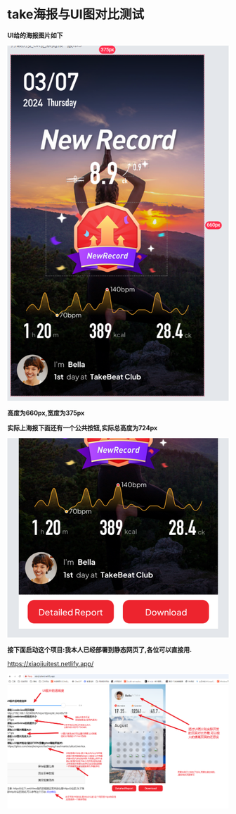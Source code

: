 # take海报与UI图对比测试

**UI给的海报图片如下**

![Snipaste_2024-10-18_11-01-56](.\image\Snipaste_2024-10-18_11-01-56.png)

**高度为660px,宽度为375px**

**实际上海报下面还有一个公共按钮,实际总高度为724px**

![Snipaste_2024-10-18_11-06-13](.\image\Snipaste_2024-10-18_11-06-13.png)

**接下面启动这个项目:我本人已经部署到静态网页了,各位可以直接用.**

https://xiaojiuitest.netlify.app/

![Snipaste_2024-10-18_11-16-49](.\image\Snipaste_2024-10-18_11-16-49.png)